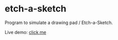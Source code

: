 # etch-a-sketch

Program to simulate a drawing pad / Etch-a-Sketch.

<p>Live demo: <a href="https://dannybanany123.github.io/etch-a-sketch/">click me</a></p>
